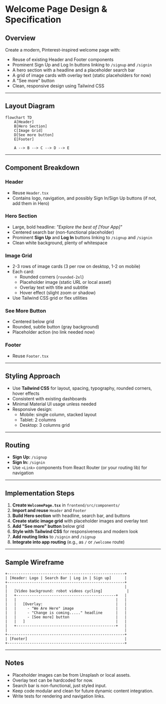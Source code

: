 # Welcome Page Design & Specification

## Overview
Create a modern, Pinterest-inspired welcome page with:
- Reuse of existing Header and Footer components
- Prominent Sign Up and Log In buttons linking to `/signup` and `/signin`
- A hero section with a headline and a placeholder search bar
- A grid of image cards with overlay text (static placeholders for now)
- A "See more" button
- Clean, responsive design using Tailwind CSS

---

## Layout Diagram

```mermaid
flowchart TD
    A[Header]
    B[Hero Section]
    C[Image Grid]
    D[See more button]
    E[Footer]

    A --> B --> C --> D --> E
```

---

## Component Breakdown

### Header
- Reuse `Header.tsx`
- Contains logo, navigation, and possibly Sign In/Sign Up buttons (if not, add them in Hero)

### Hero Section
- Large, bold headline: _"Explore the best of [Your App]"_
- Centered search bar (non-functional placeholder)
- Prominent **Sign Up** and **Log In** buttons linking to `/signup` and `/signin`
- Clean white background, plenty of whitespace

### Image Grid
- 2-3 rows of image cards (3 per row on desktop, 1-2 on mobile)
- Each card:
  - Rounded corners (`rounded-2xl`)
  - Placeholder image (static URL or local asset)
  - Overlay text with title and subtitle
  - Hover effect (slight zoom or shadow)
- Use Tailwind CSS grid or flex utilities

### See More Button
- Centered below grid
- Rounded, subtle button (gray background)
- Placeholder action (no link needed now)

### Footer
- Reuse `Footer.tsx`

---

## Styling Approach

- Use **Tailwind CSS** for layout, spacing, typography, rounded corners, hover effects
- Consistent with existing dashboards
- Minimal Material UI usage unless needed
- Responsive design:
  - Mobile: single column, stacked layout
  - Tablet: 2 columns
  - Desktop: 3 columns grid

---

## Routing

- **Sign Up:** `/signup`
- **Sign In:** `/signin`
- Use `<Link>` components from React Router (or your routing lib) for navigation

---

## Implementation Steps

1. **Create `WelcomePage.tsx`** in `frontend/src/components/`
2. **Import and reuse** `Header` and `Footer`
3. **Build Hero section** with headline, search bar, and buttons
4. **Create static image grid** with placeholder images and overlay text
5. **Add "See more" button** below grid
6. **Style with Tailwind CSS** for responsiveness and modern look
7. **Add routing links** to `/signin` and `/signup`
8. **Integrate into app routing** (e.g., as `/` or `/welcome` route)

---

## Sample Wireframe

```
+-----------------------------------------------------+
| [Header: Logo | Search Bar | Log in | Sign up]      |
+-----------------------------------------------------+
|                                                     |
|   [Video background: robot videos cycling]           |
|   +---------------------------------------------+   |
|   |                                             |   |
|   |   [Overlay:                                 |   |
|   |     - "We Are Here" image                   |   |
|   |     - "Change is coming....." headline      |   |
|   |     - [See more] button                     |   |
|   |   ]                                         |   |
|   +---------------------------------------------+   |
|                                                     |
+-----------------------------------------------------+
| [Footer]                                            |
+-----------------------------------------------------+
```

---

## Notes
- Placeholder images can be from Unsplash or local assets.
- Overlay text can be hardcoded for now.
- Search bar is non-functional, just styled input.
- Keep code modular and clean for future dynamic content integration.
- Write tests for rendering and navigation links.